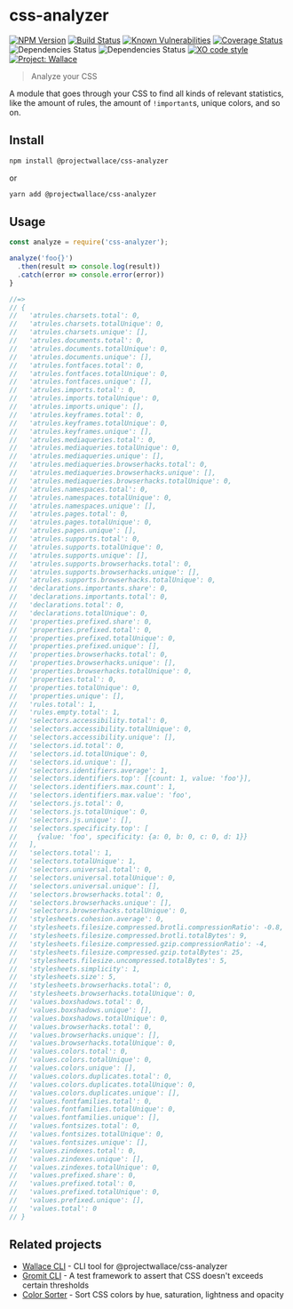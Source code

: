 # css-analyzer

[![NPM Version](https://img.shields.io/npm/v/@projectwallace/css-analyzer.svg)](https://www.npmjs.com/package/@projectwallace/css-analyzer)
[![Build Status](https://travis-ci.org/projectwallace/css-analyzer.svg?branch=master)](https://travis-ci.org/projectwallace/css-analyzer)
[![Known Vulnerabilities](https://snyk.io/test/github/projectwallace/css-analyzer/badge.svg)](https://snyk.io/test/github/projectwallace/css-analyzer)
[![Coverage Status](https://coveralls.io/repos/github/projectwallace/css-analyzer/badge.svg?branch=master)](https://coveralls.io/github/projectwallace/css-analyzer?branch=master)
![Dependencies Status](https://img.shields.io/david/projectwallace/css-analyzer.svg)
![Dependencies Status](https://img.shields.io/david/dev/projectwallace/css-analyzer.svg)
[![XO code style](https://img.shields.io/badge/code_style-XO-5ed9c7.svg)](https://github.com/sindresorhus/xo)
[![Project: Wallace](https://img.shields.io/badge/Project-Wallace-29c87d.svg)](https://www.projectwallace.com/oss)

> Analyze your CSS

A module that goes through your CSS to find all kinds of relevant statistics,
like the amount of rules, the amount of `!important`s, unique colors, and so on.

## Install

```sh
npm install @projectwallace/css-analyzer
```

or

```sh
yarn add @projectwallace/css-analyzer
```

## Usage

```js
const analyze = require('css-analyzer');

analyze('foo{}')
  .then(result => console.log(result))
  .catch(error => console.error(error))
}

//=>
// {
//   'atrules.charsets.total': 0,
//   'atrules.charsets.totalUnique': 0,
//   'atrules.charsets.unique': [],
//   'atrules.documents.total': 0,
//   'atrules.documents.totalUnique': 0,
//   'atrules.documents.unique': [],
//   'atrules.fontfaces.total': 0,
//   'atrules.fontfaces.totalUnique': 0,
//   'atrules.fontfaces.unique': [],
//   'atrules.imports.total': 0,
//   'atrules.imports.totalUnique': 0,
//   'atrules.imports.unique': [],
//   'atrules.keyframes.total': 0,
//   'atrules.keyframes.totalUnique': 0,
//   'atrules.keyframes.unique': [],
//   'atrules.mediaqueries.total': 0,
//   'atrules.mediaqueries.totalUnique': 0,
//   'atrules.mediaqueries.unique': [],
//   'atrules.mediaqueries.browserhacks.total': 0,
//   'atrules.mediaqueries.browserhacks.unique': [],
//   'atrules.mediaqueries.browserhacks.totalUnique': 0,
//   'atrules.namespaces.total': 0,
//   'atrules.namespaces.totalUnique': 0,
//   'atrules.namespaces.unique': [],
//   'atrules.pages.total': 0,
//   'atrules.pages.totalUnique': 0,
//   'atrules.pages.unique': [],
//   'atrules.supports.total': 0,
//   'atrules.supports.totalUnique': 0,
//   'atrules.supports.unique': [],
//   'atrules.supports.browserhacks.total': 0,
//   'atrules.supports.browserhacks.unique': [],
//   'atrules.supports.browserhacks.totalUnique': 0,
//   'declarations.importants.share': 0,
//   'declarations.importants.total': 0,
//   'declarations.total': 0,
//   'declarations.totalUnique': 0,
//   'properties.prefixed.share': 0,
//   'properties.prefixed.total': 0,
//   'properties.prefixed.totalUnique': 0,
//   'properties.prefixed.unique': [],
//   'properties.browserhacks.total': 0,
//   'properties.browserhacks.unique': [],
//   'properties.browserhacks.totalUnique': 0,
//   'properties.total': 0,
//   'properties.totalUnique': 0,
//   'properties.unique': [],
//   'rules.total': 1,
//   'rules.empty.total': 1,
//   'selectors.accessibility.total': 0,
//   'selectors.accessibility.totalUnique': 0,
//   'selectors.accessibility.unique': [],
//   'selectors.id.total': 0,
//   'selectors.id.totalUnique': 0,
//   'selectors.id.unique': [],
//   'selectors.identifiers.average': 1,
//   'selectors.identifiers.top': [{count: 1, value: 'foo'}],
//   'selectors.identifiers.max.count': 1,
//   'selectors.identifiers.max.value': 'foo',
//   'selectors.js.total': 0,
//   'selectors.js.totalUnique': 0,
//   'selectors.js.unique': [],
//   'selectors.specificity.top': [
//     {value: 'foo', specificity: {a: 0, b: 0, c: 0, d: 1}}
//   ],
//   'selectors.total': 1,
//   'selectors.totalUnique': 1,
//   'selectors.universal.total': 0,
//   'selectors.universal.totalUnique': 0,
//   'selectors.universal.unique': [],
//   'selectors.browserhacks.total': 0,
//   'selectors.browserhacks.unique': [],
//   'selectors.browserhacks.totalUnique': 0,
//   'stylesheets.cohesion.average': 0,
//   'stylesheets.filesize.compressed.brotli.compressionRatio': -0.8,
//   'stylesheets.filesize.compressed.brotli.totalBytes': 9,
//   'stylesheets.filesize.compressed.gzip.compressionRatio': -4,
//   'stylesheets.filesize.compressed.gzip.totalBytes': 25,
//   'stylesheets.filesize.uncompressed.totalBytes': 5,
//   'stylesheets.simplicity': 1,
//   'stylesheets.size': 5,
//   'stylesheets.browserhacks.total': 0,
//   'stylesheets.browserhacks.totalUnique': 0,
//   'values.boxshadows.total': 0,
//   'values.boxshadows.unique': [],
//   'values.boxshadows.totalUnique': 0,
//   'values.browserhacks.total': 0,
//   'values.browserhacks.unique': [],
//   'values.browserhacks.totalUnique': 0,
//   'values.colors.total': 0,
//   'values.colors.totalUnique': 0,
//   'values.colors.unique': [],
//   'values.colors.duplicates.total': 0,
//   'values.colors.duplicates.totalUnique': 0,
//   'values.colors.duplicates.unique': [],
//   'values.fontfamilies.total': 0,
//   'values.fontfamilies.totalUnique': 0,
//   'values.fontfamilies.unique': [],
//   'values.fontsizes.total': 0,
//   'values.fontsizes.totalUnique': 0,
//   'values.fontsizes.unique': [],
//   'values.zindexes.total': 0,
//   'values.zindexes.unique': [],
//   'values.zindexes.totalUnique': 0,
//   'values.prefixed.share': 0,
//   'values.prefixed.total': 0,
//   'values.prefixed.totalUnique': 0,
//   'values.prefixed.unique': [],
//   'values.total': 0
// }
```

## Related projects

- [Wallace CLI](https://github.com/bartveneman/wallace-cli) - CLI tool for
  @projectwallace/css-analyzer
- [Gromit CLI](https://github.com/bartveneman/gromit-cli) - A test framework to assert
  that CSS doesn't exceeds certain thresholds
- [Color Sorter](https://github.com/bartveneman/color-sorter) - Sort CSS colors
  by hue, saturation, lightness and opacity
